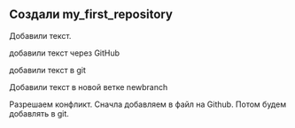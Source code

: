 ##  Создали my_first_repository

Добавили текст.

добавили текст через GitHub


добавили текст в  git

Добавили текст в новой ветке newbranch

Разрешаем конфликт. Сначла добавляем в файл на Github. Потом будем добавлять в git.
